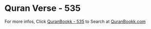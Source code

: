 # Quran Verse - 535 

For more infos, Click [QuranBookk - 535](https://www.quranbookk.com/quran/search?q=535) to Search at [QuranBookk.com](http://quranbookk.com/)